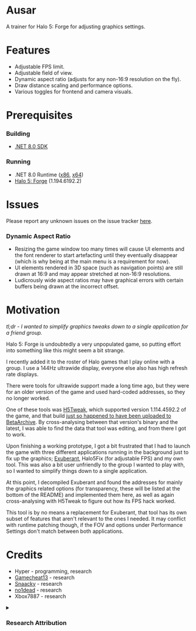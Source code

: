 # Ausar
A trainer for Halo 5: Forge for adjusting graphics settings.

# Features
- Adjustable FPS limit.
- Adjustable field of view.
- Dynamic aspect ratio (adjusts for any non-16:9 resolution on the fly).
- Draw distance scaling and performance options.
- Various toggles for frontend and camera visuals.

# Prerequisites
### Building
- [.NET 8.0 SDK](https://dotnet.microsoft.com/en-us/download/dotnet/8.0)

### Running
- .NET 8.0 Runtime ([x86](https://dotnet.microsoft.com/download/dotnet/thank-you/runtime-desktop-8.0.4-windows-x86-installer), [x64](https://dotnet.microsoft.com/download/dotnet/thank-you/runtime-desktop-8.0.4-windows-x64-installer))
- [Halo 5: Forge](https://www.microsoft.com/store/productId/9NBLGGH4V0FR?ocid=pdpshare) (1.194.6192.2)

# Issues
Please report any unknown issues on the issue tracker [here](https://github.com/hyperbx/Ausar/issues).

### Dynamic Aspect Ratio
- Resizing the game window too many times will cause UI elements and the font renderer to start artefacting until they eventually disappear (which is why being at the main menu is a requirement for now).
- UI elements rendered in 3D space (such as navigation points) are still drawn at 16:9 and may appear stretched at non-16:9 resolutions.
- Ludicrously wide aspect ratios may have graphical errors with certain buffers being drawn at the incorrect offset.

# Motivation
*tl;dr - I wanted to simplify graphics tweaks down to a single application for a friend group.*

Halo 5: Forge is undoubtedly a very unpopulated game, so putting effort into something like this might seem a bit strange.

I recently added it to the roster of Halo games that I play online with a group. I use a 144Hz ultrawide display, everyone else also has high refresh rate displays.

There were tools for ultrawide support made a long time ago, but they were for an older version of the game and used hard-coded addresses, so they no longer worked.

One of these tools was [H5Tweak](https://github.com/Snaacky/h5tweak), which supported version 1.114.4592.2 of the game, and that build [just so happened to have been uploaded to BetaArchive](https://www.betaarchive.com/database/view_release.php?uuid=52ee8305-fbbe-44b8-9e07-f14273137934). By cross-analysing between that version's binary and the latest, I was able to find the data that tool was editing, and from there I got to work.

Upon finishing a working prototype, I got a bit frustrated that I had to launch the game with three different applications running in the background just to fix up the graphics; [Exuberant](https://www.youtube.com/watch?v=1XlriRF5ogA), Halo5Fix (for adjustable FPS) and my own tool. This was also a bit user unfriendly to the group I wanted to play with, so I wanted to simplify things down to a single application.

At this point, I decompiled Exuberant and found the addresses for mainly the graphics related options (for transparency, these will be listed at the bottom of the README) and implemented them here, as well as again cross-analysing with H5Tweak to figure out how its FPS hack worked.

This tool is by no means a replacement for Exuberant, that tool has its own subset of features that aren't relevant to the ones I needed. It may conflict with runtime patching though, if the FOV and options under Performance Settings don't match between both applications.

# Credits
- Hyper - programming, research
- [Gamecheat13](https://www.youtube.com/@gamecheat13) - research
- [Snaacky](https://github.com/Snaacky) - research
- [no1dead](https://github.com/no1dead) - research
- Xbox7887 - research

<details><summary><h3>Research Attribution</h3></summary>

Feature|Origin
--------|------
FPS|H5Tweak
FOV|Exuberant
Apply Custom FOV to Vehicles|Exuberant
Dynamic Aspect Ratio|Ausar, H5Tweak
Resolution Scale|Ausar
General Draw Distance Scalar|Exuberant
Object Detail Scalar|Exuberant
BSP Geometry Draw Distance Scalar|Exuberant
Effect Draw Distance Scalar|Exuberant
Particle Draw Distance Scalar|Exuberant
Decorator Draw Distance Scalar|Exuberant
Toggle Fog|Exuberant
Toggle Weather|Exuberant
Toggle Frontend|Ausar
Toggle Navigation Points|Ausar
Toggle Ragdolls|Exuberant
Toggle Smaller Crosshair Scale|Ausar
Toggle Third Person Camera|Exuberant
Toggle World Space View Model|Ausar

</details>
